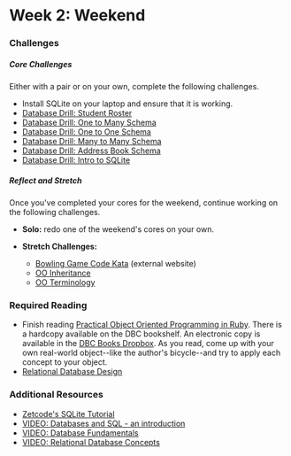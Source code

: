 # Week 2:  Weekend

### Challenges

##### Core Challenges
Either with a pair or on your own, complete the following challenges.
- Install SQLite on your laptop and ensure that it is working.
- [Database Drill: Student Roster](https://github.com/$DBC_COHORT/database-drill-student-roster-challenge)
- [Database Drill: One to Many Schema](https://github.com/$DBC_COHORT/database-drill-one-to-many-schema-challenge)
- [Database Drill: One to One Schema](https://github.com/$DBC_COHORT/database-drill-one-to-one-schema-challenge)
- [Database Drill: Many to Many Schema](https://github.com/$DBC_COHORT/database-drill-many-to-many-schema-challenge)
- [Database Drill: Address Book Schema](https://github.com/$DBC_COHORT/db-drill-address-book-schema-challenge)
- [Database Drill: Intro to SQLite](https://github.com/$DBC_COHORT/database-drill-intro-to-sqlite-challenge)

##### Reflect and Stretch
Once you've completed your cores for the weekend, continue working on the following challenges.

- **Solo:** redo one of the weekend's cores on your own.

- **Stretch Challenges:**
  - [Bowling Game Code Kata](http://content.codersdojo.org/code-kata-catalogue/bowling-game/) (external website)
  - [OO Inheritance](https://github.com/$DBC_COHORT/p5-oo-inheritance-challenge)
  - [OO Terminology](https://github.com/$DBC_COHORT/p6-oo-terminology-challenge)

### Required Reading
- Finish reading [Practical Object Oriented Programming in Ruby](https://www.dropbox.com/s/82gx9sf00vmonad/Practical%20Object%20Oriented%20Design%20in%20Ruby.pdf).  There is a hardcopy available on the DBC bookshelf.  An electronic copy is available in the [DBC Books Dropbox](https://www.dropbox.com/sh/cyje5e6cfk708al/USop5LBSQA).  As you read, come up with your own real-world object--like the author's bicycle--and try to apply each concept to your object.
- [Relational Database Design](http://www.ntu.edu.sg/home/ehchua/programming/sql/Relational_Database_Design.html)

### Additional Resources
- [Zetcode's SQLite Tutorial](http://zetcode.com/db/sqlite/)
- [VIDEO: Databases and SQL - an introduction](http://www.youtube.com/watch?v=SVV7HjKmFY4)
- [VIDEO: Database Fundamentals](http://www.youtube.com/watch?v=xNJZYX6tpWU)
- [VIDEO: Relational Database Concepts](https://www.youtube.com/watch?v=NvrpuBAMddw)
